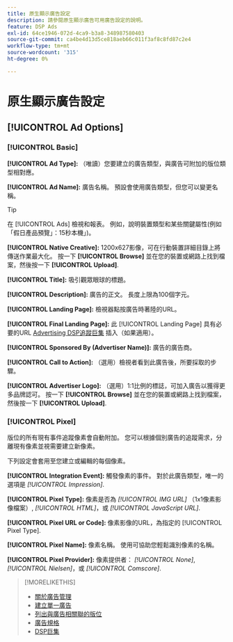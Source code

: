 ```yaml
---
title: 原生顯示廣告設定
description: 請參閱原生顯示廣告可用廣告設定的說明。
feature: DSP Ads
exl-id: 64ce1946-072d-4ca9-b3a8-348987580403
source-git-commit: ca4be4d13d5ce818aeb66c011f3af8c8fd87c2e4
workflow-type: tm+mt
source-wordcount: '315'
ht-degree: 0%

---
```


# 原生顯示廣告設定

## [!UICONTROL Ad Options]

### [!UICONTROL Basic]

**[!UICONTROL Ad Type]:** （唯讀）您要建立的廣告類型，與廣告可附加的版位類型相對應。

**[!UICONTROL Ad Name]:** 廣告名稱。 預設會使用廣告類型，但您可以變更名稱。

>[!TIP]
>
> 在 [!UICONTROL Ads] 檢視和報表。 例如，說明裝置類型和某些關鍵屬性(例如「假日產品預覽」：15秒本機」)。

**[!UICONTROL Native Creative]:** 1200x627影像，可在行動裝置詳細目錄上將傳送作業最大化。 按一下 **[!UICONTROL Browse]** 並在您的裝置或網路上找到檔案，然後按一下 **[!UICONTROL Upload]**.

**[!UICONTROL Title]:** 吸引觀眾眼球的標題。

**[!UICONTROL Description]:** 廣告的正文。 長度上限為100個字元。

**[!UICONTROL Landing Page]:** 檢視器點按廣告時著陸的URL。

**[!UICONTROL Final Landing Page]:** 此 [!UICONTROL Landing Page] 具有必要的URL [Advertising DSP追蹤巨集](/help/dsp/campaign-management/macros.md) 插入（如果適用）。

**[!UICONTROL Sponsored By (Advertiser Name)]:** 廣告的廣告商。

**[!UICONTROL Call to Action]:** （選用）檢視者看到此廣告後，所要採取的步驟。

**[!UICONTROL Advertiser Logo]:** （選用）1:1比例的標誌，可加入廣告以獲得更多品牌認可。 按一下 **[!UICONTROL Browse]** 並在您的裝置或網路上找到檔案，然後按一下 **[!UICONTROL Upload]**.

### [!UICONTROL Pixel]

版位的所有現有事件追蹤像素會自動附加。 您可以根據個別廣告的追蹤需求，分離現有像素並視需要建立新像素。

下列設定會套用至您建立或編輯的每個像素。

**[!UICONTROL Integration Event]:** 觸發像素的事件。 對於此廣告類型，唯一的選項是 *[!UICONTROL Impression]*.

**[!UICONTROL Pixel Type]:** 像素是否為 *[!UICONTROL IMG URL]* （1x1像素影像檔案）, *[!UICONTROL HTML]*，或 *[!UICONTROL JavaScript URL]*.

**[!UICONTROL Pixel URL or Code]:** 像素影像的URL，為指定的 [!UICONTROL Pixel Type].

**[!UICONTROL Pixel Name]:** 像素名稱。 使用可協助您輕鬆識別像素的名稱。

**[!UICONTROL Pixel Provider]:** 像素提供者： *[!UICONTROL None]*, *[!UICONTROL Nielsen]*，或 *[!UICONTROL Comscore]*.

>[!MORELIKETHIS]
>
>* [關於廣告管理](ad-about.md)
>* [建立單一廣告](ad-create.md)
>* [列出與廣告相關聯的版位](/help/dsp/campaign-management/ads/ad-list-placements.md)
>* [廣告規格](ad-specs.md)
>* [DSP巨集](/help/dsp/campaign-management/macros.md)

